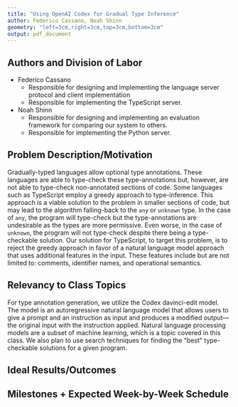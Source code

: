 ```yaml
---
title: "Using OpenAI Codex for Gradual Type Inference"
author: Federico Cassano, Noah Shinn
geometry: "left=3cm,right=3cm,top=3cm,bottom=3cm"
output: pdf_document
---
```


## Authors and Division of Labor

- Federico Cassano
  - Responsible for designing and implementing the language server protocol and client implementation
  - Responsible for implementing the TypeScript server.
- Noah Shinn
  - Responsible for designing and implementing an evaluation framework for comparing our system to others.
  - Responsible for implementing the Python server.

## Problem Description/Motivation

Gradually-typed languages allow optional type annotations. These languages are able to type-check these type-annotations but, however, are not able to type-check non-annotated sections of code. Some languages such as TypeScript employ a greedy approach to type-inference. This approach is a viable solution to the problem in smaller sections of code, but may lead to the algorithm falling-back to the `any` or `unknown` type. In the case of `any`, the program will type-check but the type-annotations are undesirable as the types are more permissive. Even worse, in the case of `unknown`, the program will not type-check despite there being a type-checkable solution. Our solution for TypeScript, to target this problem, is to reject the greedy approach in favor of a natural language model approach that uses additional features in the input. These features include but are not limited to: comments, identifier names, and operational semantics.

## Relevancy to Class Topics

For type annotation generation, we utilize the Codex davinci-edit model. The model is an autoregressive natural language model that allows users to give a prompt and an instruction as input and produces a modified output—the original input with the instruction applied. Natural language processing models are a subset of machine learning, which is a topic covered in this class. We also plan to use search techniques for finding the "best" type-checkable solutions for a given program.

## Ideal Results/Outcomes

## Milestones + Expected Week-by-Week Schedule
